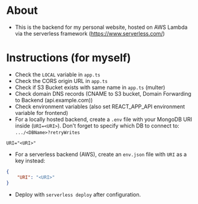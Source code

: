 # About
- This is the backend for my personal website, hosted on AWS Lambda via the serverless framework (https://www.serverless.com/)

# Instructions (for myself)
- Check the `LOCAL` variable in `app.ts`
- Check the CORS origin URL in `app.ts`
- Check if S3 Bucket exists with same name in `app.ts` (multer)
- Check domain DNS records (CNAME to S3 bucket, Domain Forwarding to Backend (api.example.com))
- Check environment variables (also set REACT_APP_API environment variable for frontend)
- For a locally hosted backend, create a `.env` file with your MongoDB URI inside (`URI=<URI>`). Don't forget to specify which DB to connect to: `.../<DBName>?retryWrites`
```
URI="<URI>"
```
- For a serverless backend (AWS), create an `env.json` file with `URI` as a key instead:
```json
{
    "URI": "<URI>"
}
```
- Deploy with `serverless deploy` after configuration.
